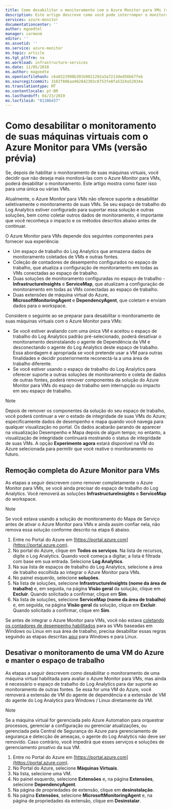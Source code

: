 ```yaml
---
title: Como desabilitar o monitoramento com o Azure Monitor para VMs (versão prévia) | Microsoft Docs
description: Este artigo descreve como você pode interromper o monitoramento de suas máquinas virtuais com o Azure Monitor para VMs.
services: azure-monitor
documentationcenter: ''
author: mgoedtel
manager: carmonm
editor: ''
ms.assetid: ''
ms.service: azure-monitor
ms.topic: article
ms.tgt_pltfrm: na
ms.workload: infrastructure-services
ms.date: 11/05/2018
ms.author: magoedte
ms.openlocfilehash: c6a8322998b391b9021292a3a7213ded56b67feb
ms.sourcegitcommit: 3102f886aa962842303c8753fe8fa5324a52834a
ms.translationtype: MT
ms.contentlocale: pt-BR
ms.lasthandoff: 04/23/2019
ms.locfileid: "61386437"
---
```

# <a name="how-to-disable-monitoring-of-your-virtual-machines-with-azure-monitor-for-vms-preview"></a>Como desabilitar o monitoramento de suas máquinas virtuais com o Azure Monitor para VMs (versão prévia)

Se, depois de habilitar o monitoramento de suas máquinas virtuais, você decidir que não deseja mais monitorá-las com o Azure Monitor para VMs, poderá desabilitar o monitoramento. Este artigo mostra como fazer isso para uma única ou várias VMs.  

Atualmente, o Azure Monitor para VMs não oferece suporte a desabilitar seletivamente o monitoramento de suas VMs. Se seu espaço de trabalho do Log Analytics estiver configurado para suportar essa solução e outras soluções, bem como coletar outros dados de monitoramento, é importante que você reconheça o impacto e os métodos descritos abaixo antes de continuar.

O Azure Monitor para VMs depende dos seguintes componentes para fornecer sua experiência:

* Um espaço de trabalho do Log Analytics que armazena dados de monitoramento coletados de VMs e outras fontes.
* Coleção de contadores de desempenho configurados no espaço de trabalho, que atualiza a configuração de monitoramento em todas as VMs conectadas ao espaço de trabalho.
* Duas soluções de monitoramento configuradas no espaço de trabalho - **InfrastructureInsights** e **ServiceMap**, que atualizam a configuração de monitoramento em todas as VMs conectadas ao espaço de trabalho.
* Duas extensões de máquina virtual do Azure, **MicrosoftMonitoringAgent** e **DependencyAgent**, que coletam e enviam dados para o workspace.

Considere o seguinte ao se preparar para desabilitar o monitoramento de suas máquinas virtuais com o Azure Monitor para VMs:

* Se você estiver avaliando com uma única VM e aceitou o espaço de trabalho do Log Analytics padrão pré-selecionado, poderá desativar o monitoramento desinstalando o agente de Dependência da VM e desconectando o agente do Log Analytics deste espaço de trabalho. Essa abordagem é apropriada se você pretende usar a VM para outras finalidades e decidir posteriormente reconectá-la a uma área de trabalho diferente.
* Se você estiver usando o espaço de trabalho do Log Analytics para oferecer suporte a outras soluções de monitoramento e coleta de dados de outras fontes, poderá remover componentes da solução do Azure Monitor para VMs do espaço de trabalho sem interrupção ou impacto em seu espaço de trabalho.  

>[!NOTE]
> Depois de remover os componentes da solução do seu espaço de trabalho, você poderá continuar a ver o estado de integridade de suas VMs do Azure; especificamente dados de desempenho e mapa quando você navega para qualquer visualização no portal. Os dados acabarão parando de aparecer na visualização Desempenho e Mapa depois de algum tempo; no entanto, a visualização de integridade continuará mostrando o status de integridade de suas VMs. A opção **Experimente agora** estará disponível na VM do Azure selecionada para permitir que você reative o monitoramento no futuro.  

## <a name="complete-removal-of-azure-monitor-for-vms"></a>Remoção completa do Azure Monitor para VMs

As etapas a seguir descrevem como remover completamente o Azure Monitor para VMs, se você ainda precisar do espaço de trabalho do Log Analytics. Você removerá as soluções **InfrastructureInsights** e **ServiceMap** do workspace.  

>[!NOTE]
>Se você estava usando a solução de monitoramento do Mapa de Serviço antes de ativar o Azure Monitor para VMs e ainda assim confiar nela, não remova essa solução conforme descrito na etapa 6 abaixo.  
>

1. Entre no Portal do Azure em [https://portal.azure.com](https://portal.azure.com).
2. No portal do Azure, clique em **Todos os serviços**. Na lista de recursos, digite o Log Analytics. Quando você começa a digitar, a lista é filtrada com base em sua entrada. Selecione **Log Analytics**.
3. Na sua lista de espaços de trabalho do Log Analytics, selecione a área de trabalho escolhida ao integrar o Azure Monitor para VMs.
4. No painel esquerdo, selecione **soluções**.  
5. Na lista de soluções, selecione **InfrastructureInsights (nome da área de trabalho)** e, em seguida, na página **Visão geral** da solução, clique em **Excluir**.  Quando solicitado a confirmar, clique em **Sim**.  
6. Na lista de soluções, selecione **ServiceMap (nome da área de trabalho)** e, em seguida, na página **Visão geral** da solução, clique em **Excluir**.  Quando solicitado a confirmar, clique em **Sim**.  

Se antes de integrar o Azure Monitor para VMs, você não estava [coletando os contadores de desempenho habilitados](vminsights-onboard.md?toc=/azure/azure-monitor/toc.json#performance-counters-enabled) para as VMs baseadas em Windows ou Linux em sua área de trabalho, precisa desabilitar essas regras seguindo as etapas descritas [aqui](../../azure-monitor/platform/data-sources-performance-counters.md?toc=/azure/azure-monitor/toc.json#configuring-performance-counters) para Windows e para Linux.

## <a name="disable-monitoring-for-an-azure-vm-and-retain-workspace"></a>Desativar o monitoramento de uma VM do Azure e manter o espaço de trabalho  

As etapas a seguir descrevem como desabilitar o monitoramento de uma máquina virtual habilitada para avaliar o Azure Monitor para VMs, mas ainda é necessário o espaço de trabalho do Log Analytics para dar suporte ao monitoramento de outras fontes. Se essa for uma VM do Azure, você removerá a extensão de VM do agente de dependência e a extensão de VM do agente do Log Analytics para Windows / Linux diretamente da VM. 

>[!NOTE]
>Se a máquina virtual for gerenciada pelo Azure Automation para orquestrar processos, gerenciar a configuração ou gerenciar atualizações, ou gerenciada pela Central de Segurança do Azure para gerenciamento de segurança e detecção de ameaças, o agente do Log Analytics não deve ser removido. Caso contrário, você impedirá que esses serviços e soluções de gerenciamento proativo da sua VM. 

1. Entre no Portal do Azure em [https://portal.azure.com](https://portal.azure.com). 
2. No Portal do Azure, selecione **Máquinas Virtuais**. 
3. Na lista, selecione uma VM. 
4. No painel esquerdo, selecione **Extensões** e, na página **Extensões**, selecione **DependencyAgent**.
5. Na página de propriedades de extensão, clique em **desinstalação**.
6. Na página **Extensões**, selecione **MicrosoftMonitoringAgent** e, na página de propriedades da extensão, clique em **Desinstalar**.  
